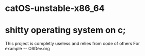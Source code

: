 # catOS-unstable-x86_64
shitty operating system on c; 
=============================

This project is completly useless and relies from code of others
For example -- OSDev.org
